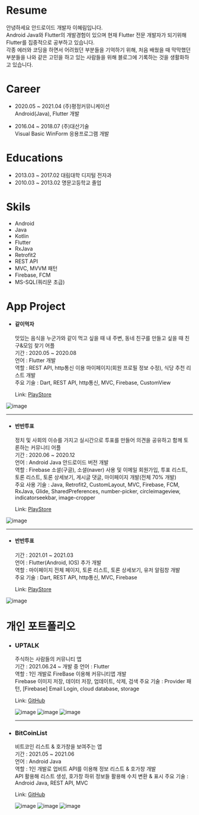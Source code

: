 # Resume
안녕하세요 안드로이드 개발자 이혜림입니다.   
Android Java와 Flutter의 개발경험이 있으며 현재 Flutter 전문 개발자가 되기위해 Flutter를 집중적으로 공부하고 있습니다.   
각종 에러와 코딩을 하면서 어려웠던 부분들을 기억하기 위해, 처음 배웠을 때 막막했던 부분들을 나와 같은 고민을 하고 있는 사람들을 위해 블로그에 기록하는 것을 생활화하고 있습니다.

# Career
- 2020.05 ~ 2021.04 (주)평정커뮤니케이션    
  Android(Java), Flutter 개발
  
- 2016.04 ~ 2018.07 (주)대산기술   
  Visual Basic WinForm 응용프로그램 개발
  
# Educations
- 2013.03 ~ 2017.02 대림대학 디지털 전자과
- 2010.03 ~ 2013.02 명문고등학교 졸업

# Skils
- Android
- Java
- Kotlin
- Flutter
- RxJava
- Retrofit2
- REST API
- MVC, MVVM 패턴
- Firebase, FCM
- MS-SQL(쿼리문 초급)

# App Project

- #### 같이먹자   
  맛있는 음식을 누군가와 같이 먹고 싶을 때 내 주변, 동네 친구를 만들고 싶을 때 친구&모임 찾기 어플  
 기간 : 2020.05 ~ 2020.08    
 언어 : Flutter 개발    
 역할 : REST API, http통신 이용 마이페이지(회원 프로필 정보 수정), 식당 추천 리스트 개발   
 주요 기술 : Dart, REST API, http통신, MVC, Firebase, CustomView
 
    Link: [PlayStore][link]

[link]: https://play.google.com/store/apps/details?id=com.flutterletseat&hl=ko&gl=US

![image](https://user-images.githubusercontent.com/48560411/120103319-0052b500-c18a-11eb-911a-b9e7dc433fe8.png)

--------------------------------------

- #### 반반투표   
  정치 및 사회의 이슈를 가지고 실시간으로 투표를 만들어 의견을 공유하고 함께 토론하는 커뮤니티 어플   
  기간 : 2020.06 ~ 2020.12     
  언어 : Android Java 안드로이드 버전 개발   
  역할 : Firebase 소셜(구글), 소셜(naver) 사용 및 이메일 회원가입, 투표 리스트, 토론 리스트, 토론 상세보기, 게시글 댓글, 마이페이지 개발(전체 70% 개발)   
  주요 사용 기술 : Java, Retrofit2, CustomLayout, MVC, Firebase, FCM, RxJava, Glide, SharedPreferences, number-picker, circleimageview, indicatorseekbar, image-cropper    
  
   Link: [PlayStore][link1]

[link1]: https://play.google.com/store/apps/details?id=com.pj.banbanvote&hl=ko&gl=US

![image](https://user-images.githubusercontent.com/48560411/120103270-cd102600-c189-11eb-828c-cb5cdffa4277.png)

--------------------------------------

- #### 반반투표   
  기간 : 2021.01 ~ 2021.03   
  언어 : Flutter(Android, IOS) 추가 개발   
  역할 : 마이페이지 전체 페이지, 토론 리스트, 토론 상세보기, 유저 알림창 개발      
  주요 기술 : Dart, REST API, http통신, MVC, Firebase   
  
  Link: [PlayStore][link1]

[link1]: https://play.google.com/store/apps/details?id=com.pj.banbanvote&hl=ko&gl=US   

![image](https://user-images.githubusercontent.com/48560411/120103270-cd102600-c189-11eb-828c-cb5cdffa4277.png)




# 개인 포트폴리오

- ### UPTALK   
  주식하는 사람들의 커뮤니티 앱   
  기간 : 2021.06.24 ~ 개발 중
  언어 : Flutter  
  역할 : 1인 개발로 FireBase 이용해 커뮤니티앱 개발   
  Firebase 이미지 저장, 데이터 저장, 업데이트, 삭제, 검색
  주요 기술 : Provider 패턴, [Firebase] Email Login, cloud database, storage   
  
  Link: [GitHub][link1]

  [link1]: https://github.com/hrlee0424/community_stock   
  
  ![image](https://user-images.githubusercontent.com/48560411/126109557-0c3b79f4-adb5-4de3-84ec-75551a435eec.png)
  ![image](https://user-images.githubusercontent.com/48560411/126109584-b38cb9bb-1ff2-499a-bd30-7148f4959cac.png)
  ![image](https://user-images.githubusercontent.com/48560411/126109633-0c888d38-e305-4bf1-8d91-8e9c51afea40.png)
  
  --------------------------------------
  
- ### BitCoinList   
  비트코인 리스트 & 호가창을 보여주는 앱   
  기간 : 2021.05 ~ 2021.06   
  언어 : Android Java   
  역할 : 1인 개발로 업비트 API를 이용해 정보 리스트 & 호가창 개발  
  API 활용해 리스트 생성, 호가창 하위 정보들 활용해 수치 변환 & 표시
  주요 기술 : Android Java, REST API, MVC   
  
    Link: [GitHub][link1]

  [link1]: https://github.com/hrlee0424/CoinList   
 
  ![image](https://user-images.githubusercontent.com/48560411/125833979-bc067c59-d15e-4029-97cb-f6456f344cac.png)
  ![image](https://user-images.githubusercontent.com/48560411/125834115-a2869174-873a-4630-bc56-69f53fa23208.png)
  ![image](https://user-images.githubusercontent.com/48560411/125834062-89a14867-b696-4a31-8344-c0f7fbd42bdc.png)





